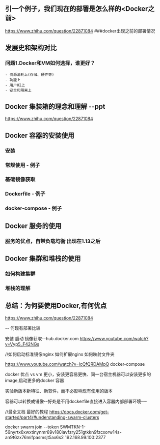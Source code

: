 <!-- toc -->

## 引一个例子，我们现在的部署是怎么样的<Docker之前>
https://www.zhihu.com/question/22871084 ###docker出现之前的部署情况

## 发展史和架构对比
### 问题1.Docker和VM如何选择，谁更好？
    - 资源消耗上(存储、硬件等)
    - 功能上
    - 用户UI上
    - 安全和隔离上

## Docker 集装箱的理念和理解 --ppt
https://www.zhihu.com/question/22871084

## Docker 容器的安装使用

### 安装
### 常规使用 - 例子
### 基础镜像获取
### Dockerfile - 例子
### docker-compose - 例子

## Docker 服务的使用
### 服务的优点，自带负载均衡 出现在1.13之后

## Docker 集群和堆栈的使用
### 如何构建集群
### 堆栈的理解


## 总结：为何要使用Docker,有何优点

https://www.zhihu.com/question/22871084


-- 何现有部署比较

安装
启动
镜像获取--hub.docker.com
https://www.youtube.com/watch?v=Vyp5_F42NGs

//如何启动标准镜像nginx 如何扩展nginx  如何映射文件夹



https://www.youtube.com/watch?v=lcQfQRDAMpQ
docker-compose


docker 优点
vs vm 更小，安装更容易更快、同一台宿主机器可以安装更多的image,启动更多的docker 容器

实验新版本新特征、新软件，而不必影响现有使用的版本

容器可以转换成镜像--好处是不用dockerfile直接进入容器内部部署环境---



//最全文档 最好的教程
https://docs.docker.com/get-started/part4/#understanding-swarm-clusters

docker swarm join --token SWMTKN-1-56nyrtx6xwxtinynmr89v180iavfzry251gtkkn9fzcxorw14s-an9t6zx76mifpasmsjt5ax6s2 192.168.99.100:2377

